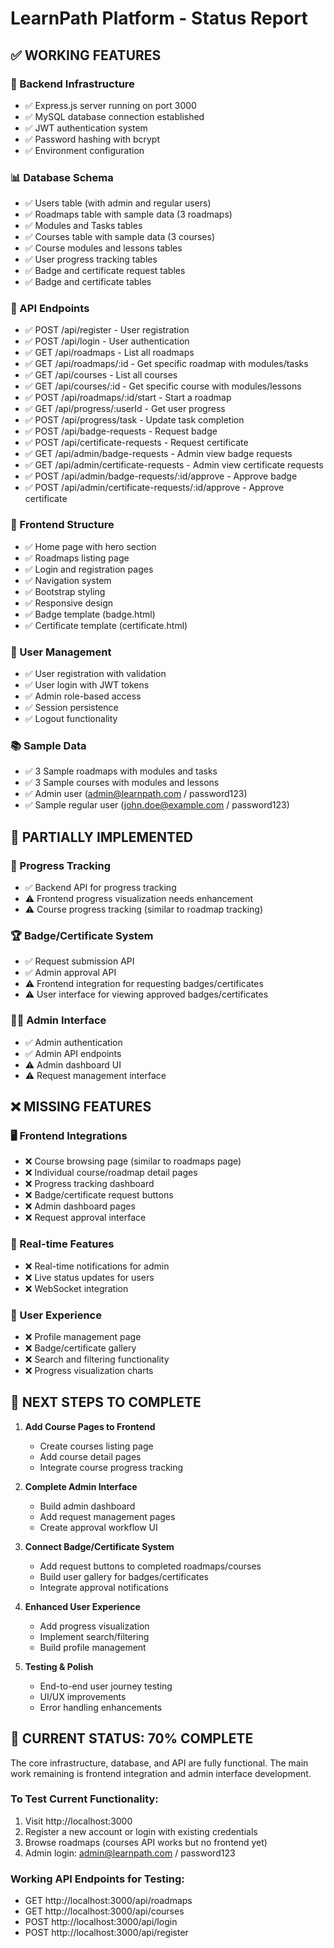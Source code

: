 # LearnPath Platform - Status Report
## ✅ WORKING FEATURES

### 🔧 Backend Infrastructure
- ✅ Express.js server running on port 3000
- ✅ MySQL database connection established
- ✅ JWT authentication system
- ✅ Password hashing with bcrypt
- ✅ Environment configuration

### 📊 Database Schema
- ✅ Users table (with admin and regular users)
- ✅ Roadmaps table with sample data (3 roadmaps)
- ✅ Modules and Tasks tables
- ✅ Courses table with sample data (3 courses)
- ✅ Course modules and lessons tables
- ✅ User progress tracking tables
- ✅ Badge and certificate request tables
- ✅ Badge and certificate tables

### 🔗 API Endpoints
- ✅ POST /api/register - User registration
- ✅ POST /api/login - User authentication
- ✅ GET /api/roadmaps - List all roadmaps
- ✅ GET /api/roadmaps/:id - Get specific roadmap with modules/tasks
- ✅ GET /api/courses - List all courses
- ✅ GET /api/courses/:id - Get specific course with modules/lessons
- ✅ POST /api/roadmaps/:id/start - Start a roadmap
- ✅ GET /api/progress/:userId - Get user progress
- ✅ POST /api/progress/task - Update task completion
- ✅ POST /api/badge-requests - Request badge
- ✅ POST /api/certificate-requests - Request certificate
- ✅ GET /api/admin/badge-requests - Admin view badge requests
- ✅ GET /api/admin/certificate-requests - Admin view certificate requests
- ✅ POST /api/admin/badge-requests/:id/approve - Approve badge
- ✅ POST /api/admin/certificate-requests/:id/approve - Approve certificate

### 🎨 Frontend Structure
- ✅ Home page with hero section
- ✅ Roadmaps listing page
- ✅ Login and registration pages
- ✅ Navigation system
- ✅ Bootstrap styling
- ✅ Responsive design
- ✅ Badge template (badge.html)
- ✅ Certificate template (certificate.html)

### 👤 User Management
- ✅ User registration with validation
- ✅ User login with JWT tokens
- ✅ Admin role-based access
- ✅ Session persistence
- ✅ Logout functionality

### 📚 Sample Data
- ✅ 3 Sample roadmaps with modules and tasks
- ✅ 3 Sample courses with modules and lessons
- ✅ Admin user (admin@learnpath.com / password123)
- ✅ Sample regular user (john.doe@example.com / password123)

## 🔧 PARTIALLY IMPLEMENTED

### 🎯 Progress Tracking
- ✅ Backend API for progress tracking
- ⚠️ Frontend progress visualization needs enhancement
- ⚠️ Course progress tracking (similar to roadmap tracking)

### 🏆 Badge/Certificate System
- ✅ Request submission API
- ✅ Admin approval API
- ⚠️ Frontend integration for requesting badges/certificates
- ⚠️ User interface for viewing approved badges/certificates

### 👨‍💻 Admin Interface
- ✅ Admin authentication
- ✅ Admin API endpoints
- ⚠️ Admin dashboard UI
- ⚠️ Request management interface

## ❌ MISSING FEATURES

### 🖥️ Frontend Integrations
- ❌ Course browsing page (similar to roadmaps page)
- ❌ Individual course/roadmap detail pages
- ❌ Progress tracking dashboard
- ❌ Badge/certificate request buttons
- ❌ Admin dashboard pages
- ❌ Request approval interface

### 🔄 Real-time Features
- ❌ Real-time notifications for admin
- ❌ Live status updates for users
- ❌ WebSocket integration

### 📱 User Experience
- ❌ Profile management page
- ❌ Badge/certificate gallery
- ❌ Search and filtering functionality
- ❌ Progress visualization charts

## 🎯 NEXT STEPS TO COMPLETE

1. **Add Course Pages to Frontend**
   - Create courses listing page
   - Add course detail pages
   - Integrate course progress tracking

2. **Complete Admin Interface**
   - Build admin dashboard
   - Add request management pages
   - Create approval workflow UI

3. **Connect Badge/Certificate System**
   - Add request buttons to completed roadmaps/courses
   - Build user gallery for badges/certificates
   - Integrate approval notifications

4. **Enhanced User Experience**
   - Add progress visualization
   - Implement search/filtering
   - Build profile management

5. **Testing & Polish**
   - End-to-end user journey testing
   - UI/UX improvements
   - Error handling enhancements

## 🚀 CURRENT STATUS: 70% COMPLETE

The core infrastructure, database, and API are fully functional. The main work remaining is frontend integration and admin interface development.

### To Test Current Functionality:
1. Visit http://localhost:3000
2. Register a new account or login with existing credentials
3. Browse roadmaps (courses API works but no frontend yet)
4. Admin login: admin@learnpath.com / password123

### Working API Endpoints for Testing:
- GET http://localhost:3000/api/roadmaps
- GET http://localhost:3000/api/courses
- POST http://localhost:3000/api/login
- POST http://localhost:3000/api/register
